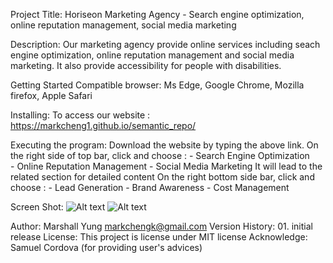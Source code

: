 Project Title: Horiseon Marketing Agency - Search engine optimization, online reputation management, social media marketing

Description: Our marketing agency provide online services including seach engine optimization, online reputation management and social media marketing. It also provide accessibility for people with disabilities.

Getting Started
   Compatible browser: Ms Edge, Google Chrome, Mozilla firefox, Apple Safari

Installing:
   To access our website : https://markcheng1.github.io/semantic_repo/

Executing the program:
   Download the website by typing the above link.
   On the right side of top bar, click and choose :
     -  Search Engine Optimization    
     -  Online Reputation Management
     -  Social Media Marketing
   It will lead to the related section for detailed content
   On the right bottom side bar, click and choose :
      - Lead Generation
      - Brand Awareness
      - Cost Management

Screen Shot:
![Alt text](image-6.png)
![Alt text](image-4.png)


Author:
     Marshall Yung  markchengk@gmail.com
Version History:
     01. initial release
License:
   This project is license under MIT license
Acknowledge:
    Samuel Cordova (for providing user's advices)